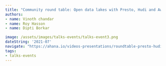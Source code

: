 ```yaml
---
title: "Community round table: Open data lakes with Presto, Hudi and Aws - the next generation of analytics"  
authors:
- name: Vinoth chandar
- name: Roy Hasson
- name: Dipti Borkar

image: /assets/images/talks-events/talks-event3.png
dateString: '2021-07'
navigate: "https://ahana.io/videos-presentations/roundtable-presto-hudi-aws/"
tags:
- talks-events
---
```

